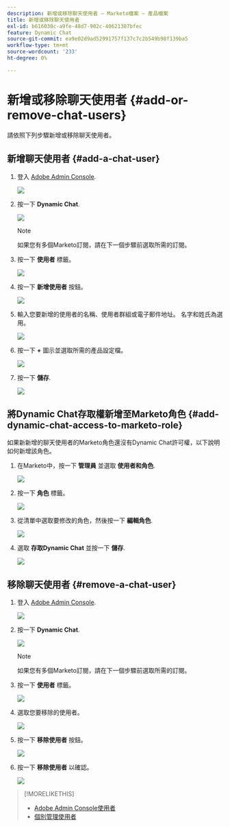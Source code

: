 ```yaml
---
description: 新增或移除聊天使用者 — Marketo檔案 — 產品檔案
title: 新增或移除聊天使用者
exl-id: b616030c-a9fe-48d7-902c-40621307bfec
feature: Dynamic Chat
source-git-commit: ea9e02d9ad52991757f137c7c2b549b98f139ba5
workflow-type: tm+mt
source-wordcount: '233'
ht-degree: 0%

---
```


# 新增或移除聊天使用者 {#add-or-remove-chat-users}

請依照下列步驟新增或移除聊天使用者。

## 新增聊天使用者 {#add-a-chat-user}

1. 登入 [Adobe Admin Console](https://adminconsole.adobe.com/).

   ![](assets/add-or-remove-chat-users-1.png)

1. 按一下 **Dynamic Chat**.

   ![](assets/add-or-remove-chat-users-2.png)

   >[!NOTE]
   >
   >如果您有多個Marketo訂閱，請在下一個步驟前選取所需的訂閱。

1. 按一下 **使用者** 標籤。

   ![](assets/add-or-remove-chat-users-3.png)

1. 按一下 **新增使用者** 按鈕。

   ![](assets/add-or-remove-chat-users-4.png)

1. 輸入您要新增的使用者的名稱、使用者群組或電子郵件地址。 名字和姓氏為選用。

   ![](assets/add-or-remove-chat-users-5.png)

1. 按一下 **+** 圖示並選取所需的產品設定檔。

   ![](assets/add-or-remove-chat-users-6.png)

1. 按一下 **儲存**.

   ![](assets/add-or-remove-chat-users-7.png)

## 將Dynamic Chat存取權新增至Marketo角色 {#add-dynamic-chat-access-to-marketo-role}

如果新新增的聊天使用者的Marketo角色還沒有Dynamic Chat許可權，以下說明如何新增該角色。

1. 在Marketo中，按一下 **管理員** 並選取 **使用者和角色**.

   ![](assets/add-or-remove-chat-users-8.png)

1. 按一下 **角色** 標籤。

   ![](assets/add-or-remove-chat-users-9.png)

1. 從清單中選取要修改的角色，然後按一下 **編輯角色**.

   ![](assets/add-or-remove-chat-users-10.png)

1. 選取 **存取Dynamic Chat** 並按一下 **儲存**.

   ![](assets/add-or-remove-chat-users-11.png)

## 移除聊天使用者 {#remove-a-chat-user}

1. 登入 [Adobe Admin Console](https://adminconsole.adobe.com/).

   ![](assets/add-or-remove-chat-users-12.png)

1. 按一下 **Dynamic Chat**.

   ![](assets/add-or-remove-chat-users-13.png)

   >[!NOTE]
   >
   >如果您有多個Marketo訂閱，請在下一個步驟前選取所需的訂閱。

1. 按一下 **使用者** 標籤。

   ![](assets/add-or-remove-chat-users-14.png)

1. 選取您要移除的使用者。

   ![](assets/add-or-remove-chat-users-15.png)

1. 按一下 **移除使用者** 按鈕。

   ![](assets/add-or-remove-chat-users-16.png)

1. 按一下 **移除使用者** 以確認。

   ![](assets/add-or-remove-chat-users-17.png)

>[!MORELIKETHIS]
>
>* [Adobe Admin Console使用者](https://helpx.adobe.com/enterprise/using/users.html)
>* [個別管理使用者](https://helpx.adobe.com/enterprise/using/manage-users-individually.html)
